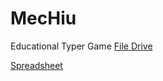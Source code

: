 # MecHiu

Educational Typer Game
[File Drive](https://drive.google.com/drive/folders/10gMZfkT8J3sPxzgMWFZ4xcE2biA-Zvl1?usp=sharing)

[Spreadsheet](https://docs.google.com/spreadsheets/d/19DMEuEp52dEBsYO_eY8_ji4fUOYm56FTP32G38kYumM/edit?usp=sharing)
